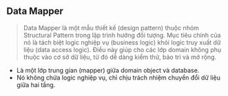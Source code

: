 ## Data Mapper
> Data Mapper là một mẫu thiết kế (design pattern) thuộc nhóm Structural Pattern trong lập trình hướng đối tượng. Mục tiêu chính của nó là tách biệt logic nghiệp vụ (business logic) khỏi logic truy xuất dữ liệu (data access logic). Điều này giúp cho các lớp domain không phụ thuộc vào cơ sở dữ liệu, từ đó dễ dàng kiểm thử, bảo trì và mở rộng.

- Là một lớp trung gian (mapper) giữa domain object và database.
- Nó không chứa logic nghiệp vụ, chỉ chịu trách nhiệm chuyển đổi dữ liệu giữa hai tầng.
